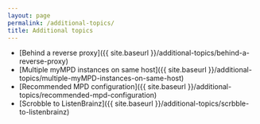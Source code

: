 ```yaml
---
layout: page
permalink: /additional-topics/
title: Additional topics
---
```


- [Behind a reverse proxy]({{ site.baseurl }}/additional-topics/behind-a-reverse-proxy)
- [Multiple myMPD instances on same host]({{ site.baseurl }}/additional-topics/multiple-myMPD-instances-on-same-host)
- [Recommended MPD configuration]({{ site.baseurl }}/additional-topics/recommended-mpd-configuration)
- [Scrobble to ListenBrainz]({{ site.baseurl }}/additional-topics/scrbble-to-listenbrainz)
